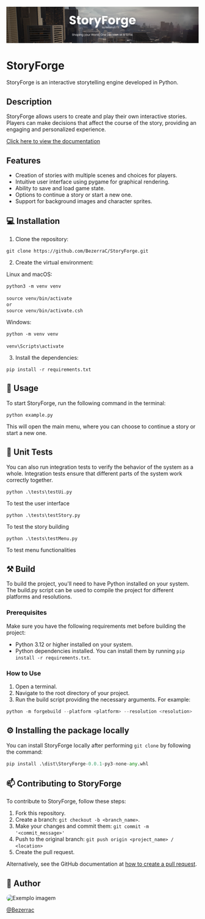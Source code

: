 ![StoryForge Banner](https://raw.githubusercontent.com/BezerraC/StoryForge/main/docs/StoryForge.png)
# StoryForge

StoryForge is an interactive storytelling engine developed in Python.

## Description

StoryForge allows users to create and play their own interactive stories. Players can make decisions that affect the course of the story, providing an engaging and personalized experience.

[Click here to view the documentation](https://storyforge.readthedocs.io/en/latest/)

## Features

- Creation of stories with multiple scenes and choices for players.
- Intuitive user interface using pygame for graphical rendering.
- Ability to save and load game state.
- Options to continue a story or start a new one.
- Support for background images and character sprites.

## 💻 Installation

1. Clone the repository:

```
git clone https://github.com/BezerraC/StoryForge.git 
```

2. Create the virtual environment:

Linux and macOS:

```
python3 -m venv venv

source venv/bin/activate
or
source venv/bin/activate.csh
```

Windows:
```
python -m venv venv

venv\Scripts\activate
```

3. Install the dependencies:

```
pip install -r requirements.txt
```

## 🚀 Usage

To start StoryForge, run the following command in the terminal:
```
python example.py
```

This will open the main menu, where you can choose to continue a story or start a new one.

## 🧪 Unit Tests
You can also run integration tests to verify the behavior of the system as a whole. Integration tests ensure that different parts of the system work correctly together.

```
python .\tests\testUi.py
```
To test the user interface

```
python .\tests\testStory.py
```
To test the story building

```
python .\tests\testMenu.py
```
To test menu functionalities

## ⚒ Build

To build the project, you'll need to have Python installed on your system. The build.py script can be used to compile the project for different platforms and resolutions.

### Prerequisites

Make sure you have the following requirements met before building the project:

- Python 3.12 or higher installed on your system.
- Python dependencies installed. You can install them by running `pip install -r requirements.txt`.

### How to Use

1. Open a terminal.
2. Navigate to the root directory of your project.
3. Run the build script providing the necessary arguments. For example:

```python
python -m forgebuild --platform <platform> --resolution <resolution>
```

## ⚙ Installing the package locally

You can install StoryForge locally after performing `git clone` by following the command:
```python
pip install .\dist\StoryForge-0.0.1-py3-none-any.whl 
```

## 📫 Contributing to StoryForge

To contribute to StoryForge, follow these steps:

1. Fork this repository.
2. Create a branch: `git checkout -b <branch_name>`.
3. Make your changes and commit them: `git commit -m '<commit_message>'`
4. Push to the original branch: `git push origin <project_name> / <location>`
5. Create the pull request.

Alternatively, see the GitHub documentation at [how to create a pull request](https://help.github.com/en/github/collaborating-with-issues-and-pull-requests/creating-a-pull-request).


## 📝 Author

<img src="https://avatars.githubusercontent.com/u/41126326?v=4" width="150" style="border-radius:15px;" alt="Exemplo imagem">

[@Bezerrac](https://github.com/BezerraC)

